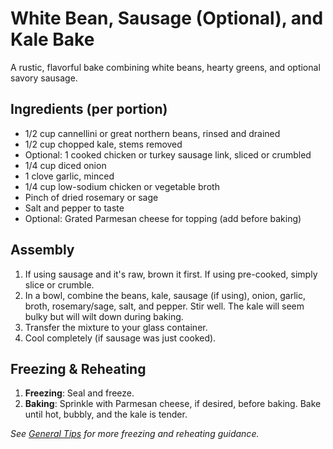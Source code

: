 # White Bean, Sausage (Optional), and Kale Bake

A rustic, flavorful bake combining white beans, hearty greens, and optional savory sausage.

## Ingredients (per portion)

- 1/2 cup cannellini or great northern beans, rinsed and drained
- 1/2 cup chopped kale, stems removed
- Optional: 1 cooked chicken or turkey sausage link, sliced or crumbled
- 1/4 cup diced onion
- 1 clove garlic, minced
- 1/4 cup low-sodium chicken or vegetable broth
- Pinch of dried rosemary or sage
- Salt and pepper to taste
- Optional: Grated Parmesan cheese for topping (add before baking)

## Assembly

1. If using sausage and it's raw, brown it first. If using pre-cooked, simply slice or crumble.
2. In a bowl, combine the beans, kale, sausage (if using), onion, garlic, broth, rosemary/sage, salt, and pepper. Stir well. The kale will seem bulky but will wilt down during baking.
3. Transfer the mixture to your glass container.
4. Cool completely (if sausage was just cooked).

## Freezing & Reheating

1. **Freezing**: Seal and freeze.
2. **Baking**: Sprinkle with Parmesan cheese, if desired, before baking. Bake until hot, bubbly, and the kale is tender.

*See [General Tips](general-tips.md) for more freezing and reheating guidance.*